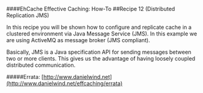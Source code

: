 ####EhCache Effective Caching: How-To
##Recipe 12 (Distributed Replication JMS)

In this recipe you will be shown how to configure and replicate cache in a clustered environment via Java Message Service (JMS). In this example we are using ActiveMQ as message broker (JMS compliant).

Basically, JMS is a Java specification API for sending messages between two or more clients. This gives us the advantage of having loosely coupled distributed communication. 

#####Errata: [http://www.danielwind.net](http://www.danielwind.net/effcaching/errata)
